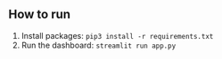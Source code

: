 ## How to run

1. Install packages: `pip3 install -r requirements.txt`
2. Run the dashboard: `streamlit run app.py`
